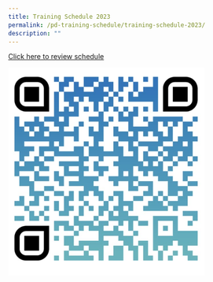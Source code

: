 ```yaml
---
title: Training Schedule 2023
permalink: /pd-training-schedule/training-schedule-2023/
description: ""
---
```

[Click here to review schedule](/files/PDTL%20Training%20Schedule%202023-For%20Circulation.pdf)

<img src="/images/qrcode.jpeg" style="width:400px" />